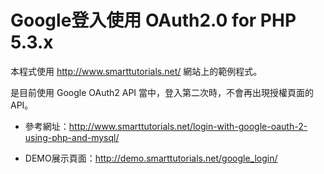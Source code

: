 Google登入使用 OAuth2.0 for PHP 5.3.x
=====================================

本程式使用 http://www.smarttutorials.net/ 網站上的範例程式。

是目前使用 Google OAuth2 API 當中，登入第二次時，不會再出現授權頁面的 API。

- 參考網址：http://www.smarttutorials.net/login-with-google-oauth-2-using-php-and-mysql/

- DEMO展示頁面：http://demo.smarttutorials.net/google_login/

